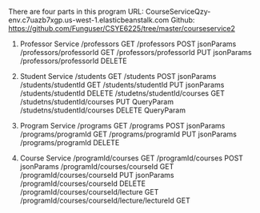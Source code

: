 There are four parts in this program
URL: CourseServiceQzy-env.c7uazb7xgp.us-west-1.elasticbeanstalk.com
Github: https://github.com/Funguser/CSYE6225/tree/master/courseservice2
1. Professor Service
/professors GET
/professors POST jsonParams
/professors/professorId GET
/professors/professorId PUT jsonParams
/professors/professorId DELETE

2. Student Service
/students GET
/students POST jsonParams
/students/studentId GET
/students/studentId PUT jsonParams
/students/studentId DELETE
/studetns/studentId/courses GET
/studetns/studentId/courses PUT QueryParam
/studetns/studentId/courses DELETE QueryParam

3. Program Service
/programs GET
/programs POST jsonParams
/programs/programId GET
/programs/programId PUT jsonParams
/programs/programId DELETE

4. Course Service
/programId/courses GET
/programId/courses POST jsonParams
/programId/courses/courseId GET
/programId/courses/courseId PUT jsonParams
/programId/courses/courseId DELETE
/programId/courses/courseId/lecture GET
/programId/courses/courseId/lecture/lectureId GET